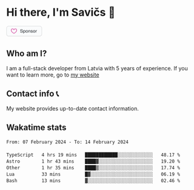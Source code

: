 # Hi there, I'm Savičs 👋

<a href="https://github.com/sponsors/Exerra" title="Sponsor Exerra"><img src="/assets/sponsor.svg?sanitize=true" width="94" height="28" aria-hidden="true"></a>
    
## Who am I?
I am a full-stack developer from Latvia with 5 years of experience. If you want to learn more, go to [my website](https://exerra.xyz)

## Contact info 📞
My website provides up-to-date contact information.

## Wakatime stats

<!--
<a href="https://status.exerra.xyz" id="freshstatus-badge-root"
  data-banner-style="compact">
  <img src="https://public-api.freshstatus.io/v1/public/badge.svg/?badge=0b9b52df-6e1d-4d16-b836-5595b35bcef8" />
    </a>
-->

<!--START_SECTION:waka-->

```txt
From: 07 February 2024 - To: 14 February 2024

TypeScript   4 hrs 19 mins   ████████████░░░░░░░░░░░░░   48.17 %
Astro        1 hr 43 mins    ████▓░░░░░░░░░░░░░░░░░░░░   19.20 %
Other        1 hr 35 mins    ████▒░░░░░░░░░░░░░░░░░░░░   17.74 %
Lua          33 mins         █▓░░░░░░░░░░░░░░░░░░░░░░░   06.19 %
Bash         13 mins         ▓░░░░░░░░░░░░░░░░░░░░░░░░   02.46 %
```

<!--END_SECTION:waka-->
    
<!--
![Exerra's Github profile statistics](https://github.stats.exerra.xyz/api?username=Exerra&show_icons=true&theme=buefy&include_all_commits=true&count_private=true)
![Exerra's language statistics](https://github.stats.exerra.xyz/api/top-langs/?username=Exerra&layout=compact)
-->

